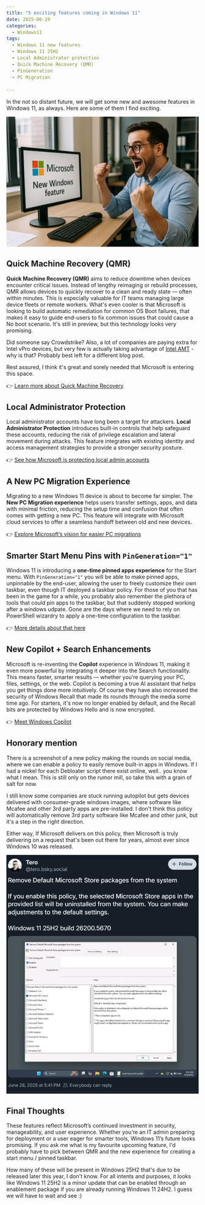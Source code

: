 ```yaml
---
title: "5 exciting features coming in Windows 11"
date: 2025-06-29
categories:
  - Windows11
tags:
  - Windows 11 new features
  - Windows 11 25H2
  - Local Administrator protection
  - Quick Machine Recovery (QMR)
  - PinGeneration
  - PC Migration
 
---
```


In the not so distant future, we will get some new and awesome features in Windows 11, as always. Here are some of them I find exciting.

![NewWindowsfeatures](/assets/images/2025-06-29-5Windows11-Features-Coming/Thumbnail.png?raw=true "New Windows Features thumbnail")

## Quick Machine Recovery (QMR)

**Quick Machine Recovery (QMR)** aims to reduce downtime when devices encounter critical issues. Instead of lengthy reimaging or rebuild processes, QMR allows devices to quickly recover to a clean and ready state — often within minutes. This is especially valuable for IT teams managing large device fleets or remote workers. What's even cooler is that Microsoft is looking to build automatic remediation for common OS Boot failures, that makes it easy to guide end-users to fix common issues that could cause a No boot scenario. It's still in preview, but this technology looks very promising.

Did someone say Crowdstrike? Also, a lot of companies are paying extra for Intel vPro devices, but very few is actually taking advantage of [Intel AMT](https://www.intel.com/content/www/us/en/developer/articles/guide/getting-started-with-active-management-technology.html) - why is that? Probably best left for a different blog post. 

Rest assured, I think it's great and sorely needed that Microsoft is entering this space.

👉 [Learn more about Quick Machine Recovery](https://techcommunity.microsoft.com/blog/windows-itpro-blog/get-started-with-quick-machine-recovery-in-windows/4398487)

## Local Administrator Protection

Local administrator accounts have long been a target for attackers. **Local Administrator Protection** introduces built-in controls that help safeguard these accounts, reducing the risk of privilege escalation and lateral movement during attacks. This feature integrates with existing identity and access management strategies to provide a stronger security posture.

👉 [See how Microsoft is protecting local admin accounts](https://blogs.windows.com/windowsdeveloper/2025/05/19/enhance-your-application-security-with-administrator-protection/)

## A New PC Migration Experience

Migrating to a new Windows 11 device is about to become far simpler. The **New PC Migration experience** helps users transfer settings, apps, and data with minimal friction, reducing the setup time and confusion that often comes with getting a new PC. This feature will integrate with Microsoft cloud services to offer a seamless handoff between old and new devices.

👉 [Explore Microsoft’s vision for easier PC migrations](https://blogs.windows.com/windows-insider/2025/06/02/announcing-windows-11-insider-preview-build-26200-5622-dev-channel/)

## Smarter Start Menu Pins with `PinGeneration="1"`

Windows 11 is introducing a **one-time pinned apps experience** for the Start menu. With `PinGeneration="1"` you will be able to make pinned apps, unpinnable by the end-user, allowing the user to freely customize their own taskbar, even though IT deployed a taskbar policy. For those of you that has been in the game for a while, you probably also remember the plethora of tools that could pin apps to the taskbar, but that suddenly stopped working after a windows udpate. Gone are the days where we need to rely on PowerShell wizardry to apply a one-time configuration to the taskbar.

👉 [More details about that here](https://learn.microsoft.com/en-us/windows/configuration/taskbar/pinned-apps?tabs=intune&pivots=windows-11#pingeneration)

## New Copilot + Search Enhancements

Microsoft is re-inventing the **Copilot** experience in Windows 11, making it even more powerful by integrating it deeper into the Search functionality. This means faster, smarter results — whether you’re querying your PC, files, settings, or the web. Copilot is becoming a true AI assistant that helps you get things done more intuitively. Of course they have also increased the security of Windows Recall that made its rounds through the media some time ago. For starters, it's now no longer enabled by default, and the Recall bits are protected by Windows Hello and is now encrypted.

👉 [Meet Windows Copilot](https://blogs.windows.com/windows-insider/2025/06/23/announcing-windows-11-insider-preview-build-26120-4452-beta-channel/)

## Honorary mention

There is a screenshot of a new policy making the rounds on social media, where we can enable a policy to easily remove built-in apps in Windows. If I had a nickel for each Debloater script there exist online, well.. you know what I mean. This is still only on the rumor mill, so take this with a grain of salt for now.

I still know some companies are stuck running autopilot but gets devices delivered with consumer-grade windows images, where software like Mcafee and other 3rd party apps are pre-installed. I don't think this policy will automatically remove 3rd party software like Mcafee and other junk, but it's a step in the right direction.

Either way, If Microsoft delivers on this policy, then Microsoft is truly delivering on a request that's been out there for years, almost ever since Windows 10 was released.

![RemoveBuiltInApps](/assets/images/2025-06-29-5Windows11-Features-Coming/ScreenshotPolicy.png?raw=true "New Policy / GPO")

## Final Thoughts

These features reflect Microsoft’s continued investment in security, manageability, and user experience. Whether you’re an IT admin preparing for deployment or a user eager for smarter tools, Windows 11’s future looks promising. If you ask me what is my favourite upcoming feature, I'd probably have to pick between QMR and the new experience for creating a start menu / pinned taskbar.

How many of these will be present in Windows 25H2 that's due to be released later this year, I don't know. For all intents and purposes, it looks like Windows 11 25H2 is a minor update that can be enabled through an enablement package if you are already running Windows 11 24H2. I guess we will have to wait and see :)
